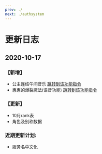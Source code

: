 ```yaml
---
prev: ./
next: ./authsystem
---
```

# 更新日志

## 2020-10-17
### 【新增】
- 公主连结午间音乐    [跳转到该功能指令](/guide/funfunc#pcr%E5%8D%88%E9%97%B4%E9%9F%B3%E4%B9%90-new)
- 惠惠的爆裂魔法(语音功能)    [跳转到该功能指令](/guide/funfunc#%E6%83%A0%E6%83%A0%E7%9A%84%E7%88%86%E8%A3%82%E9%AD%94%E6%B3%95-new)
### 【更新】
- 10月rank表
- 角色及别称数据  
### 近期更新计划:
- 服务名中文化
